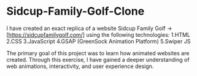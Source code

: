 # Sidcup-Family-Golf-Clone

I have created an exact replica of a website  Sidcup Family Golf -> [https://sidcupfamilygolf.com/] using the following technologies:
1.HTML
2.CSS
3.JavaScript
4.GSAP (GreenSock Animation Platform)
5.Swiper JS

The primary goal of this project was to learn how animated websites are created.
Through this exercise, I have gained a deeper understanding of web animations, interactivity, and user experience design.
